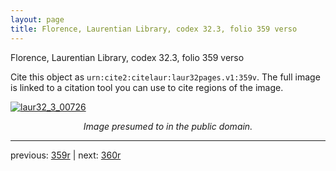 ```yaml
---
layout: page
title: Florence, Laurentian Library, codex 32.3, folio 359 verso
---
```


Florence, Laurentian Library, codex 32.3, folio 359 verso

Cite this object as `urn:cite2:citelaur:laur32pages.v1:359v`.  The full image is linked to a citation tool you can use to cite regions of the image.

[![laur32_3_00726](http://www.homermultitext.org/iipsrv?IIIF=/project/homer/pyramidal/deepzoom/citelaur/laur32imgs/v1/laur32_3_00726.tif/full/800,/0/default.jpg)](http://www.homermultitext.org/ict2/?urn=urn:cite2:citelaur:laur32imgs.v1:laur32_3_00726) 

<p style="text-align: center; font-style: italic;">Image presumed to in the public domain.</p>

---

previous: [359r](../359r/) | next: [360r](../360r/)